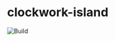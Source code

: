 # clockwork-island
![Build](https://github.com/dakatk/clockwork-island/workflows/.github/workflows/make.yml/badge.svg)
